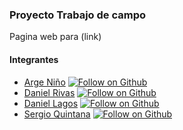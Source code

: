 ### Proyecto Trabajo de campo
Pagina web para (link)
#### Integrantes
- [Arge Niño](https://github.com/ArgeNH) [![Follow on Github](https://img.shields.io/github/followers/argenh.svg?style=social&label=Follow)](https://github.com/ArgeNH)
- [Daniel Rivas](https://github.com/Daniel-Riv) [![Follow on Github](https://img.shields.io/github/followers/Daniel-Riv.svg?style=social&label=Follow)](https://github.com/Daniel-Riv)
- [Daniel Lagos](https://github.com/Daniel-Lagos) [![Follow on Github](https://img.shields.io/github/followers/Daniel-Riv.svg?style=social&label=Follow)](https://github.com/Daniel-Lagos)
- [Sergio Quintana](https://github.com/sergio1599) [![Follow on Github](https://img.shields.io/github/followers/Daniel-Riv.svg?style=social&label=Follow)](https://github.com/sergio1599)


